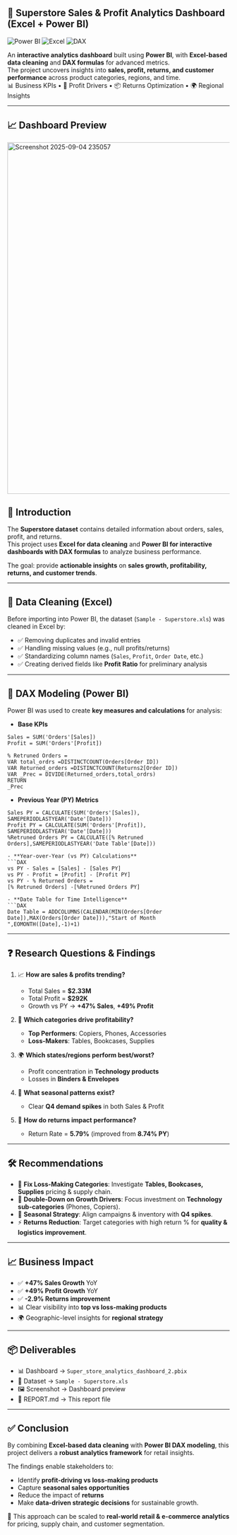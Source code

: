 ## 🏬 Superstore Sales & Profit Analytics Dashboard (Excel + Power BI)



![Power BI](https://img.shields.io/badge/PowerBI-Dashboard-yellow)
![Excel](https://img.shields.io/badge/Excel-DataCleaning-green)
![DAX](https://img.shields.io/badge/DAX-Formulas-blue)


An **interactive analytics dashboard** built using **Power BI**, with **Excel-based data cleaning** and **DAX formulas** for advanced metrics.  
The project uncovers insights into **sales, profit, returns, and customer performance** across product categories, regions, and time.  
📊 Business KPIs • 💸 Profit Drivers • 📦 Returns Optimization • 🌍 Regional Insights  

---

## 📈 Dashboard Preview  

<img width="1411" height="795" alt="Screenshot 2025-09-04 235057" src="https://github.com/user-attachments/assets/ff3810c3-0cf2-45f5-be4c-d2b1e3ca661c" />



## 📖 Introduction  
The **Superstore dataset** contains detailed information about orders, sales, profit, and returns.  
This project uses **Excel for data cleaning** and **Power BI for interactive dashboards with DAX formulas** to analyze business performance.  

The goal: provide **actionable insights** on **sales growth, profitability, returns, and customer trends**.  

---

## 🧹 Data Cleaning (Excel)  
Before importing into Power BI, the dataset (`Sample - Superstore.xls`) was cleaned in Excel by:  
- ✅ Removing duplicates and invalid entries  
- ✅ Handling missing values (e.g., null profits/returns)  
- ✅ Standardizing column names (`Sales`, `Profit`, `Order Date`, etc.)  
- ✅ Creating derived fields like **Profit Ratio** for preliminary analysis  

---

## 🧮 DAX Modeling (Power BI)  

Power BI was used to create **key measures and calculations** for analysis:  

- **Base KPIs**  
```DAX
Sales = SUM('Orders'[Sales])
Profit = SUM('Orders'[Profit])

% Retruned Orders = 
VAR total_ordrs =DISTINCTCOUNT(Orders[Order ID])
VAR Returned_orders =DISTINCTCOUNT(Returns2[Order ID])
VAR _Prec = DIVIDE(Returned_orders,total_ordrs)
RETURN
_Prec
```

- **Previous Year (PY) Metrics**  
```DAX
Sales PY = CALCULATE(SUM('Orders'[Sales]), SAMEPERIODLASTYEAR('Date'[Date]))
Profit PY = CALCULATE(SUM('Orders'[Profit]), SAMEPERIODLASTYEAR('Date'[Date]))
%Retruned Orders PY = CALCULATE([% Retruned Orders],SAMEPERIODLASTYEAR('Date Table'[Date]))

- **Year-over-Year (vs PY) Calculations**  
```DAX
vs PY - Sales = [Sales] - [Sales PY]
vs PY - Profit = [Profit] - [Profit PY]
vs PY - % Returned Orders = 
[% Retruned Orders] -[%Retruned Orders PY]

- **Date Table for Time Intelligence**  
```DAX
Date Table = ADDCOLUMNS(CALENDAR(MIN(Orders[Order Date]),MAX(Orders[Order Date])),"Start of Month ",EOMONTH([Date],-1)+1)
```

---

## ❓ Research Questions & Findings  

1. 📈 **How are sales & profits trending?**  
   - Total Sales = **$2.33M**  
   - Total Profit = **$292K**  
   - Growth vs PY → **+47% Sales**, **+49% Profit**  

2. 🎯 **Which categories drive profitability?**  
   - **Top Performers**: Copiers, Phones, Accessories  
   - **Loss-Makers**: Tables, Bookcases, Supplies  

3. 🌍 **Which states/regions perform best/worst?**  
   - Profit concentration in **Technology products**  
   - Losses in **Binders & Envelopes**  

4. 📅 **What seasonal patterns exist?**  
   - Clear **Q4 demand spikes** in both Sales & Profit  

5. 💸 **How do returns impact performance?**  
   - Return Rate = **5.79%** (improved from **8.74% PY**)  

---

## 🛠️ Recommendations  

- 🔧 **Fix Loss-Making Categories**: Investigate **Tables, Bookcases, Supplies** pricing & supply chain.  
- 🚀 **Double-Down on Growth Drivers**: Focus investment on **Technology sub-categories** (Phones, Copiers).  
- 📅 **Seasonal Strategy**: Align campaigns & inventory with **Q4 spikes**.  
- ⚡ **Returns Reduction**: Target categories with high return % for **quality & logistics improvement**.  

---

## 📈 Business Impact  

- ✅ **+47% Sales Growth** YoY  
- ✅ **+49% Profit Growth** YoY  
- ✅ **-2.9% Returns improvement**  
- 📊 Clear visibility into **top vs loss-making products**  
- 🌍 Geographic-level insights for **regional strategy**  

---

## 📦 Deliverables  

- 📊 Dashboard → `Super_store_analytics_dashboard_2.pbix`  
- 📂 Dataset → `Sample - Superstore.xls`  
- 🖼️ Screenshot → Dashboard preview  
- 📑 REPORT.md → This report file  

---

## ✅ Conclusion  

By combining **Excel-based data cleaning** with **Power BI DAX modeling**, this project delivers a **robust analytics framework** for retail insights.  

The findings enable stakeholders to:  
- Identify **profit-driving vs loss-making products**  
- Capture **seasonal sales opportunities**  
- Reduce the impact of **returns**  
- Make **data-driven strategic decisions** for sustainable growth.  

📌 This approach can be scaled to **real-world retail & e-commerce analytics** for pricing, supply chain, and customer segmentation. 
